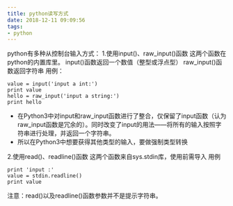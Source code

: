 ```yaml
---
title: python读写方式
date: 2018-12-11 09:09:56
tags:
- python
---
```


python有多种从控制台输入方式： 
1.使用input()、raw_input()函数 
这两个函数在python的内置库里。 
input()函数返回一个数值（整型或浮点型） 
raw_input()函数返回字符串 
用例：

```
value = input('input a int:')
print value
hello = raw_input('input a string:')
print hello
```

- 在Python3中对input和raw_input函数进行了整合，仅保留了input函数（认为raw_input函数是冗余的）。同时改变了input的用法——将所有的输入按照字符串进行处理，并返回一个字符串。
- 所以在Python3中想要获得其他类型的输入，要做强制类型转换

2.使用read()、readline()函数 
这两个函数来自sys.stdin库，使用前需导入 
用例

```
print 'input :'
value = stdin.readline()
print value
```

注意：read()以及readline()函数参数并不是提示字符串。

